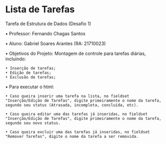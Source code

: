 # Lista de Tarefas
Tarefa de Estrutura de Dados (Desafio 1)

• Professor: Fernando Chagas Santos

• Aluno: Gabriel Soares Arantes (RA: 21710023)

• Objetivos do Projeto: Montagem de controle para tarefas diárias, incluindo:
  
    • Inserção de tarefas;
    • Edição de tarefas;
    • Exclusão de tarefas;

• Para executar o html:

    • Caso queira inserir uma tarefa na lista, no fieldset "Inserção/Edição de Tarefas", digite primeiramente o nome da tarefa, segundo seu status (Atrasada, incompleta, concluída, etc).

    • Caso queira editar uma das tarefas já inseridas, no fieldset "Inserção/Edição de Tarefas", digite primeiramente o nome da tarefa, segundo seu novo status.

    • Caso queira excluir uma das tarefas já inseridas, no fieldset "Remover Tarefas", digite o nome da tarefa a ser removida.
